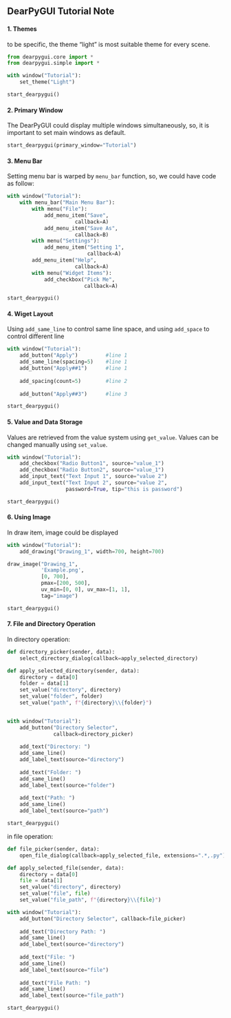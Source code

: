 ## DearPyGUI Tutorial Note

#### 1. Themes

to be specific, the theme “light” is most suitable theme for every scene.

```python
from dearpygui.core import *
from dearpygui.simple import *

with window("Tutorial"):
    set_theme("Light")

start_dearpygui()
```

#### 2. Primary Window

The DearPyGUI could display multiple windows simultaneously, so, it is important to set main windows as default.

```python
start_dearpygui(primary_window="Tutorial")
```

#### 3. Menu Bar

Setting menu bar is warped by `menu_bar` function, so, we could have code as follow:

```python
with window("Tutorial"):
    with menu_bar("Main Menu Bar"):
        with menu("File"):
            add_menu_item("Save", 
                      callback=A)
            add_menu_item("Save As", 
                      callback=B)
        with menu("Settings"):
            add_menu_item("Setting 1", 
                          callback=A)
        add_menu_item("Help", 
                      callback=A)
        with menu("Widget Items"):
            add_checkbox("Pick Me", 
                         callback=A)

start_dearpygui()
```

#### 4. Wiget Layout

Using `add_same_line` to control same line space, and using `add_space` to control different line

```python
with window("Tutorial"):
    add_button("Apply")			#line 1
    add_same_line(spacing=5)	#line 1
    add_button("Apply##1")		#line 1
    
    add_spacing(count=5)		#line 2
    
    add_button("Apply##3")		#line 3

start_dearpygui() 
```

#### 5. Value and Data Storage

Values are retrieved from the value system using `get_value`. 
Values can be changed manually using `set_value`.

```python
with window("Tutorial"):
    add_checkbox("Radio Button1", source="value_1")
    add_checkbox("Radio Button2", source="value_1")
    add_input_text("Text Input 1", source="value 2")
    add_input_text("Text Input 2", source="value 2", 
                   password=True, tip="this is password")

start_dearpygui()
```

#### 6. Using Image

In draw item, image could be displayed

```python
with window("Tutorial"):
    add_drawing("Drawing_1", width=700, height=700)

draw_image("Drawing_1", 
           'Example.png', 
           [0, 700], 
           pmax=[200, 500], 
           uv_min=[0, 0], uv_max=[1, 1], 
           tag="image")

start_dearpygui()
```

#### 7. File and Directory Operation

In directory operation:

```python
def directory_picker(sender, data):
    select_directory_dialog(callback=apply_selected_directory)

def apply_selected_directory(sender, data):
    directory = data[0]
    folder = data[1]
    set_value("directory", directory)
    set_value("folder", folder)
    set_value("path", f"{directory}\\{folder}")


with window("Tutorial"):
    add_button("Directory Selector", 
               callback=directory_picker)
    
    add_text("Directory: ")
    add_same_line()
    add_label_text(source="directory")
    
    add_text("Folder: ")
    add_same_line()
    add_label_text(source="folder")
    
    add_text("Path: ")
    add_same_line()
    add_label_text(source="path")

start_dearpygui()
```

in file operation:

```python
def file_picker(sender, data):
    open_file_dialog(callback=apply_selected_file, extensions=".*,.py")

def apply_selected_file(sender, data):
    directory = data[0]
    file = data[1]
    set_value("directory", directory)
    set_value("file", file)
    set_value("file_path", f"{directory}\\{file}")

with window("Tutorial"):
    add_button("Directory Selector", callback=file_picker)
    
    add_text("Directory Path: ")
    add_same_line()
    add_label_text(source="directory")
    
    add_text("File: ")
    add_same_line()
    add_label_text(source="file")
    
    add_text("File Path: ")
    add_same_line()
    add_label_text(source="file_path")

start_dearpygui()
```

